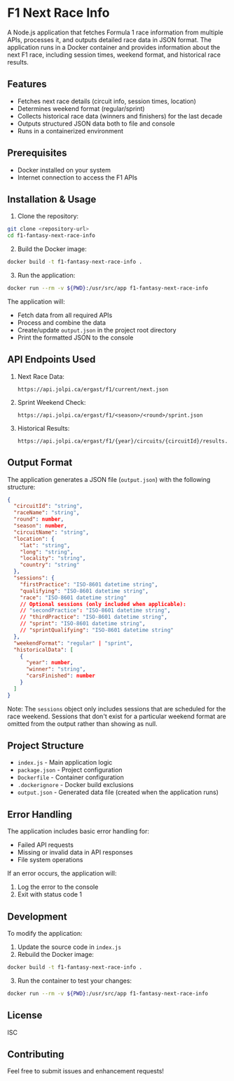 # F1 Next Race Info

A Node.js application that fetches Formula 1 race information from multiple APIs, processes it, and outputs detailed race data in JSON format. The application runs in a Docker container and provides information about the next F1 race, including session times, weekend format, and historical race results.

## Features

- Fetches next race details (circuit info, session times, location)
- Determines weekend format (regular/sprint)
- Collects historical race data (winners and finishers) for the last decade
- Outputs structured JSON data both to file and console
- Runs in a containerized environment

## Prerequisites

- Docker installed on your system
- Internet connection to access the F1 APIs

## Installation & Usage

1. Clone the repository:

```bash
git clone <repository-url>
cd f1-fantasy-next-race-info
```

2. Build the Docker image:

```bash
docker build -t f1-fantasy-next-race-info .
```

3. Run the application:

```bash
docker run --rm -v ${PWD}:/usr/src/app f1-fantasy-next-race-info
```

The application will:

- Fetch data from all required APIs
- Process and combine the data
- Create/update `output.json` in the project root directory
- Print the formatted JSON to the console

## API Endpoints Used

1. Next Race Data:

   ```
   https://api.jolpi.ca/ergast/f1/current/next.json
   ```

2. Sprint Weekend Check:

   ```
   https://api.jolpi.ca/ergast/f1/<season>/<round>/sprint.json
   ```

3. Historical Results:
   ```
   https://api.jolpi.ca/ergast/f1/{year}/circuits/{circuitId}/results.json
   ```

## Output Format

The application generates a JSON file (`output.json`) with the following structure:

```json
{
  "circuitId": "string",
  "raceName": "string",
  "round": number,
  "season": number,
  "circuitName": "string",
  "location": {
    "lat": "string",
    "long": "string",
    "locality": "string",
    "country": "string"
  },
  "sessions": {
    "firstPractice": "ISO-8601 datetime string",
    "qualifying": "ISO-8601 datetime string",
    "race": "ISO-8601 datetime string"
    // Optional sessions (only included when applicable):
    // "secondPractice": "ISO-8601 datetime string",
    // "thirdPractice": "ISO-8601 datetime string",
    // "sprint": "ISO-8601 datetime string",
    // "sprintQualifying": "ISO-8601 datetime string"
  },
  "weekendFormat": "regular" | "sprint",
  "historicalData": [
    {
      "year": number,
      "winner": "string",
      "carsFinished": number
    }
  ]
}
```

Note: The `sessions` object only includes sessions that are scheduled for the race weekend. Sessions that don't exist for a particular weekend format are omitted from the output rather than showing as null.

## Project Structure

- `index.js` - Main application logic
- `package.json` - Project configuration
- `Dockerfile` - Container configuration
- `.dockerignore` - Docker build exclusions
- `output.json` - Generated data file (created when the application runs)

## Error Handling

The application includes basic error handling for:

- Failed API requests
- Missing or invalid data in API responses
- File system operations

If an error occurs, the application will:

1. Log the error to the console
2. Exit with status code 1

## Development

To modify the application:

1. Update the source code in `index.js`
2. Rebuild the Docker image:

```bash
docker build -t f1-fantasy-next-race-info .
```

3. Run the container to test your changes:

```bash
docker run --rm -v ${PWD}:/usr/src/app f1-fantasy-next-race-info
```

## License

ISC

## Contributing

Feel free to submit issues and enhancement requests!
